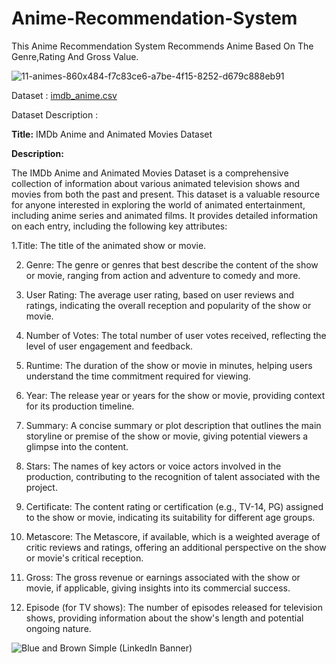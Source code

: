 # Anime-Recommendation-System

This Anime Recommendation System Recommends Anime Based On The Genre,Rating And Gross Value.

![11-animes-860x484-f7c83ce6-a7be-4f15-8252-d679c888eb91](https://github.com/IAMSAGAYAABINESH/Anime-Recommendation-System/assets/76099682/fb00f623-ad71-41b4-b151-4ab21f650d5c)


Dataset : [imdb_anime.csv](https://github.com/IAMSAGAYAABINESH/Anime-Recommendation-System/files/12639876/imdb_anime.csv)

Dataset Description :

**Title:** IMDb Anime and Animated Movies Dataset

**Description:**

The IMDb Anime and Animated Movies Dataset is a comprehensive collection of information about various animated television shows and movies from both the past and present. This dataset is a valuable resource for anyone interested in exploring the world of animated entertainment, including anime series and animated films. It provides detailed information on each entry, including the following key attributes:

  1.Title: The title of the animated show or movie.

2. Genre: The genre or genres that best describe the content of the show or movie, ranging from action and adventure to comedy and more.

3. User Rating: The average user rating, based on user reviews and ratings, indicating the overall reception and popularity of the show or movie.

4. Number of Votes: The total number of user votes received, reflecting the level of user engagement and feedback.

5. Runtime: The duration of the show or movie in minutes, helping users understand the time commitment required for viewing.

6. Year: The release year or years for the show or movie, providing context for its production timeline.

7. Summary: A concise summary or plot description that outlines the main storyline or premise of the show or movie, giving potential viewers a glimpse into the content.

8. Stars: The names of key actors or voice actors involved in the production, contributing to the recognition of talent associated with the project.

9. Certificate: The content rating or certification (e.g., TV-14, PG) assigned to the show or movie, indicating its suitability for different age groups.

10. Metascore: The Metascore, if available, which is a weighted average of critic reviews and ratings, offering an additional perspective on the show or movie's critical reception.

11. Gross: The gross revenue or earnings associated with the show or movie, if applicable, giving insights into its commercial success.

12. Episode (for TV shows): The number of episodes released for television shows, providing information about the show's length and potential ongoing nature.
    
![Blue and Brown Simple  (LinkedIn Banner)](https://github.com/IAMSAGAYAABINESH/Anime-Recommendation-System/assets/76099682/f41b4664-015c-4d65-9f0d-fafb317eac2f)

